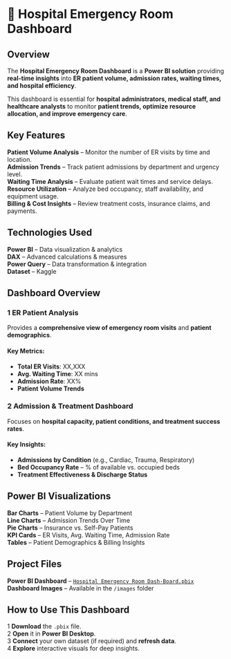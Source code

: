 # 🏥 Hospital Emergency Room Dashboard 

## **Overview**
The **Hospital Emergency Room Dashboard** is a **Power BI solution** providing **real-time insights** into **ER patient volume, admission rates, waiting times, and hospital efficiency**.  

This dashboard is essential for **hospital administrators, medical staff, and healthcare analysts** to monitor **patient trends, optimize resource allocation, and improve emergency care**.  

## **Key Features**
 **Patient Volume Analysis** – Monitor the number of ER visits by time and location.  
 **Admission Trends** – Track patient admissions by department and urgency level.  
 **Waiting Time Analysis** – Evaluate patient wait times and service delays.  
 **Resource Utilization** – Analyze bed occupancy, staff availability, and equipment usage.  
 **Billing & Cost Insights** – Review treatment costs, insurance claims, and payments.  

## **Technologies Used**
 **Power BI** – Data visualization & analytics  
 **DAX** – Advanced calculations & measures  
 **Power Query** – Data transformation & integration  
 **Dataset** – Kaggle  

## **Dashboard Overview**
### **1️ ER Patient Analysis**
Provides a **comprehensive view of emergency room visits** and **patient demographics**.

####  Key Metrics:
- **Total ER Visits**: XX,XXX  
- **Avg. Waiting Time**: XX mins  
- **Admission Rate**: XX%  
- **Patient Volume Trends**  


### **2️ Admission & Treatment Dashboard**
Focuses on **hospital capacity, patient conditions, and treatment success rates**.

####  Key Insights:
- **Admissions by Condition** (e.g., Cardiac, Trauma, Respiratory)  
- **Bed Occupancy Rate** – % of available vs. occupied beds  
- **Treatment Effectiveness & Discharge Status**  

## **Power BI Visualizations**
 **Bar Charts** – Patient Volume by Department  
 **Line Charts** – Admission Trends Over Time  
 **Pie Charts** – Insurance vs. Self-Pay Patients  
 **KPI Cards** – ER Visits, Avg. Waiting Time, Admission Rate  
 **Tables** – Patient Demographics & Billing Insights  


## **Project Files**
 **Power BI Dashboard** – [`Hospital Emergency Room Dash-Board.pbix`](./Hospital%20Emergency%20Room%20Dash-Board.pbix)  
 **Dashboard Images** – Available in the `/images` folder  


## **How to Use This Dashboard**
1️ **Download** the `.pbix` file.  
2️ **Open** it in **Power BI Desktop**.  
3️ **Connect** your own dataset (if required) and **refresh data**.  
4️ **Explore** interactive visuals for deep insights.  


